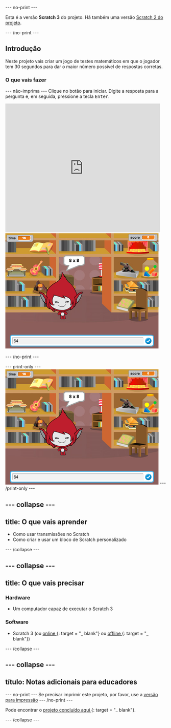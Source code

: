 \--- no-print \---

Esta é a versão **Scratch 3** do projeto. Há também uma versão [Scratch 2 do projeto](https://projects.raspberrypi.org/en/projects/brain-game-scratch2).

\--- /no-print \---

## Introdução

Neste projeto vais criar um jogo de testes matemáticos em que o jogador tem 30 segundos para dar o maior número possível de respostas corretas.

### O que vais fazer

\--- não-imprima \--- Clique no botão para iniciar. Digite a resposta para a pergunta e, em seguida, pressione a tecla <kbd>Enter</kbd>.

<div class="scratch-preview">
  <iframe allowtransparency="true" width="485" height="402" src="https://scratch.mit.edu/projects/embed/250234955/?autostart=false" frameborder="0" scrolling="no"></iframe>
  <img src="images/brain-final.png">
</div>

\--- /no-print \---

\--- print-only \--- ![Brain Game](images/brain-final.png) \--- /print-only \---

## \--- collapse \---

## title: O que vais aprender

+ Como usar transmissões no Scratch
+ Como criar e usar um bloco de Scratch personalizado

\--- /collapse \---

## \--- collapse \---

## title: O que vais precisar

### Hardware

+ Um computador capaz de executar o Scratch 3

### Software

+ Scratch 3 (ou [ online ](http://rpf.io/scratchon) {: target = "_ blank"} ou [ offline ](http://rpf.io/scratchoff) {: target = "_ blank"})

\--- /collapse \---

## \--- collapse \---

## título: Notas adicionais para educadores

\--- no-print \--- Se precisar imprimir este projeto, por favor, use a [versão para impressão](https://projects.raspberrypi.org/en/projects/brain-game/print) \--- /no-print \---

Pode encontrar o [ projeto concluído aqui ](http://rpf.io/p/en/brain-game-get) {: target = "_ blank"}.

\--- /collapse \---